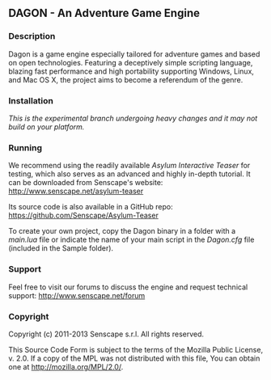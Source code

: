 ## DAGON - An Adventure Game Engine

### Description

Dagon is a game engine especially tailored for adventure games and based on open technologies. Featuring a deceptively simple scripting language, blazing fast performance and high portability supporting Windows, Linux, and Mac OS X, the project aims to become a referendum of the genre.

### Installation

*This is the experimental branch undergoing heavy changes and it may not build on your platform.*

### Running

We recommend using the readily available _Asylum Interactive Teaser_ for testing, which also serves as an advanced and highly in-depth tutorial. It can be downloaded from Senscape's website: http://www.senscape.net/asylum-teaser

Its source code is also available in a GitHub repo: https://github.com/Senscape/Asylum-Teaser

To create your own project, copy the Dagon binary in a folder with a _main.lua_ file or indicate the name of your main script in the _Dagon.cfg_ file (included in the Sample folder).

### Support

Feel free to visit our forums to discuss the engine and request technical support: http://www.senscape.net/forum

### Copyright

Copyright (c) 2011-2013 Senscape s.r.l.
All rights reserved.

This Source Code Form is subject to the terms of the Mozilla Public License, v. 2.0. If a copy of the MPL was not distributed with this file, You can obtain one at http://mozilla.org/MPL/2.0/.
